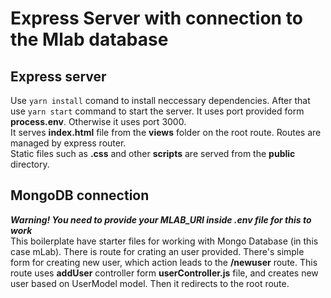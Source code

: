 # Express Server with connection to the Mlab database

## Express server

Use ```yarn install``` comand to install neccessary dependencies. After that use ```yarn start``` command to start the server. It uses port provided form **process.env**. Otherwise it uses port 3000.\
It serves **index.html** file from the **views** folder on the root route. Routes are managed by express router.\
Static files such as **.css** and other **scripts** are served from the **public** directory.

## MongoDB connection

**_Warning! You need to provide your MLAB_URI inside .env file for this to work_**\
This boilerplate have starter files for working with Mongo Database (in this case mLab). There is route for crating an user provided. There's simple form for creating new user, which action leads to the **/newuser** route. This route uses **addUser** controller form **userController.js** file, and creates new user based on UserModel model. Then it redirects to the root route.
